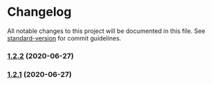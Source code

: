 # Changelog

All notable changes to this project will be documented in this file. See [standard-version](https://github.com/conventional-changelog/standard-version) for commit guidelines.

### [1.2.2](https://github.com/trystan2k/zsh-npm-plugin/compare/v1.2.0...v1.2.2) (2020-06-27)

### [1.2.1](https://github.com/trystan2k/zsh-npm-plugin/compare/v1.2.0...v1.2.1) (2020-06-27)
